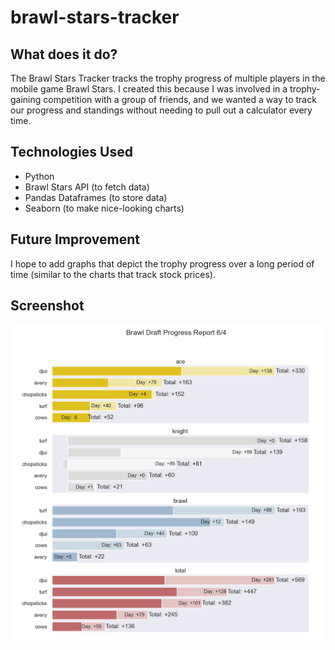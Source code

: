 # brawl-stars-tracker

## What does it do?
The Brawl Stars Tracker tracks the trophy progress of multiple players in the mobile game Brawl Stars. I created this because I was involved in a trophy-gaining competition with a group of friends, and we wanted a way to track our progress and standings without needing to pull out a calculator every time.

## Technologies Used
+ Python
+ Brawl Stars API (to fetch data)
+ Pandas Dataframes (to store data)
+ Seaborn (to make nice-looking charts)

## Future Improvement
I hope to add graphs that depict the trophy progress over a long period of time (similar to the charts that track stock prices).

## Screenshot
![alt text](https://github.com/ogao9/brawl-stars-tracker/blob/main/BrawlGraph.png?raw=true
)


